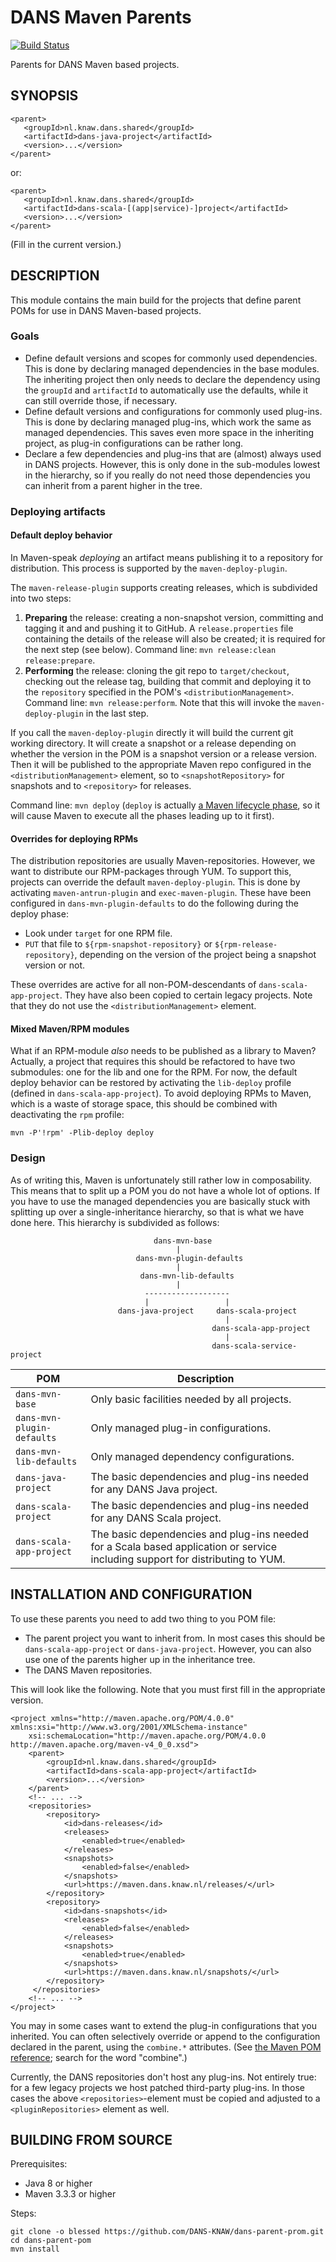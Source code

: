 DANS Maven Parents
==================
[![Build Status](https://travis-ci.org/DANS-KNAW/dans-parent-pom.png?branch=master)](https://travis-ci.org/DANS-KNAW/dans-parent-pom)

Parents for DANS Maven based projects.


SYNOPSIS
--------

    <parent>
       <groupId>nl.knaw.dans.shared</groupId>
       <artifactId>dans-java-project</artifactId>
       <version>...</version>
    </parent>

or:

    <parent>
       <groupId>nl.knaw.dans.shared</groupId>
       <artifactId>dans-scala-[(app|service)-]project</artifactId>
       <version>...</version>
    </parent>

(Fill in the current version.)

DESCRIPTION
-----------
This module contains the main build for the projects that define parent POMs for use in DANS
Maven-based projects.

### Goals
* Define default versions and scopes for commonly used dependencies. This is done by declaring
  managed dependencies in the base modules. The inheriting project then only needs to declare the
  dependency using the `groupId` and `artifactId` to automatically use the defaults, while it can
  still override those, if necessary.
* Define default versions and configurations for commonly used plug-ins. This is done by declaring
  managed plug-ins, which work the same as managed dependencies. This saves even more space in the inheriting
  project, as plug-in configurations can be rather long.
* Declare a few dependencies and plug-ins that are (almost) always used in DANS projects. However, this
  is only done in the sub-modules lowest in the hierarchy, so if you really do not need those dependencies
  you can inherit from a parent higher in the tree.

### Deploying artifacts

#### Default deploy behavior
In Maven-speak *deploying* an artifact means publishing it to a repository for distribution. This process is supported
by the `maven-deploy-plugin`. 

The `maven-release-plugin` supports creating releases, which is subdivided into two steps:

1. **Preparing** the release: creating a non-snapshot version, committing and tagging it and and pushing it to GitHub. A `release.properties` file
   containing the details of the release will also be created; it is required for the next step (see below). 
   Command line: `mvn release:clean release:prepare`.
2. **Performing** the release: cloning the git repo to `target/checkout`, checking out the release tag, building 
   that commit and deploying it to the `repository` specified in the POM's `<distributionManagement>`. 
   Command line: `mvn release:perform`. Note that this will invoke the `maven-deploy-plugin` in the last step.
   
If you call the `maven-deploy-plugin` directly it will build the current git working directory. It will create a snapshot or a release
depending on whether the version in the POM is a snapshot version or a release version. Then it will be published to
the appropriate Maven repo configured in the `<distributionManagement>`  element, so to `<snapshotRepository>` for snapshots
and to `<repository>` for releases.

Command line: `mvn deploy` (`deploy` is actually [a Maven lifecycle phase](https://maven.apache.org/guides/introduction/introduction-to-the-lifecycle.html), so it
will cause Maven to execute all the phases leading up to it first).   
 
#### Overrides for deploying RPMs
The distribution repositories are usually Maven-repositories. However, we want to distribute our RPM-packages through 
YUM. To support this, projects can override the default `maven-deploy-plugin`. This is done by activating `maven-antrun-plugin`
and `exec-maven-plugin`. These have been configured in `dans-mvn-plugin-defaults` to do the following during the deploy 
phase:

* Look under `target` for one RPM file.
* `PUT` that file to `${rpm-snapshot-repository}` or `${rpm-release-repository}`, depending on the version of the project
   being a snapshot version or not.
   
These overrides are active for all non-POM-descendants of `dans-scala-app-project`. They have also been copied to certain
legacy projects. Note that they do not use the `<distributionManagement>` element.

#### Mixed Maven/RPM modules
What if an RPM-module *also* needs to be published as a library to Maven? Actually, a project that requires this should be
refactored to have two submodules: one for the lib and one for the RPM. For now, the default deploy behavior can be restored
by activating the `lib-deploy` profile (defined in `dans-scala-app-project`). To avoid deploying RPMs to Maven, which is a
waste of storage space, this should be combined with deactivating the `rpm` profile:

`mvn -P'!rpm' -Plib-deploy deploy`

### Design
As of writing this, Maven is unfortunately still rather low in composability. This means that to split up a
POM you do not have a whole lot of options. If you have to use the managed dependencies you are basically stuck with
splitting up over a single-inheritance hierarchy, so that is what we have done here. This hierarchy is subdivided
as follows:

                                    dans-mvn-base
                                         |
                                dans-mvn-plugin-defaults
                                         |
                                 dans-mvn-lib-defaults
                                         |
                                  -------------------
                                  |                 |
                            dans-java-project     dans-scala-project
                                                    |
                                                 dans-scala-app-project
                                                    |
                                                 dans-scala-service-project


POM                          | Description
-----------------------------|-------------------------------------------------------------
`dans-mvn-base`              | Only basic facilities needed by all projects.
`dans-mvn-plugin-defaults`   | Only managed plug-in configurations.
`dans-mvn-lib-defaults`      | Only managed dependency configurations.
`dans-java-project`          | The basic dependencies and plug-ins needed for any DANS Java project.
`dans-scala-project`         | The basic dependencies and plug-ins needed for any DANS Scala project.
`dans-scala-app-project`     | The basic dependencies and plug-ins needed for a Scala based application or service including support for distributing to YUM.

INSTALLATION AND CONFIGURATION
------------------------------
To use these parents you need to add two thing to you POM file:

* The parent project you want to inherit from. In most cases this should be `dans-scala-app-project` or `dans-java-project`. However, you can also use one of the parents
  higher up in the inheritance tree.
* The DANS Maven repositories.

This will look like the following. Note that you must first fill in the appropriate version.

    <project xmlns="http://maven.apache.org/POM/4.0.0" xmlns:xsi="http://www.w3.org/2001/XMLSchema-instance"
        xsi:schemaLocation="http://maven.apache.org/POM/4.0.0 http://maven.apache.org/maven-v4_0_0.xsd">
        <parent>
            <groupId>nl.knaw.dans.shared</groupId>
            <artifactId>dans-scala-app-project</artifactId>
            <version>...</version>
        </parent>
        <!-- ... -->
        <repositories>
            <repository>
                <id>dans-releases</id>
                <releases>
                    <enabled>true</enabled>
                </releases>
                <snapshots>
                    <enabled>false</enabled>
                </snapshots>
                <url>https://maven.dans.knaw.nl/releases/</url>
            </repository>
            <repository>
                <id>dans-snapshots</id>
                <releases>
                    <enabled>false</enabled>
                </releases>
                <snapshots>
                    <enabled>true</enabled>
                </snapshots>
                <url>https://maven.dans.knaw.nl/snapshots/</url>
            </repository>
         </repositories>
        <!-- ... -->
    </project>

You may in some cases want to extend the plug-in configurations that you inherited. You can often selectively override or append to the configuration
declared in the parent, using the `combine.*` attributes. (See [the Maven POM reference](https://maven.apache.org/pom.html); search for the word "combine".)

Currently, the DANS repositories don't host any plug-ins. Not entirely true: for a few legacy projects we host patched third-party plug-ins. In those
cases the above `<repositories>`-element must be copied and adjusted to a `<pluginRepositories>` element as well.

BUILDING FROM SOURCE
--------------------
Prerequisites:

* Java 8 or higher
* Maven 3.3.3 or higher

Steps:

    git clone -o blessed https://github.com/DANS-KNAW/dans-parent-prom.git
    cd dans-parent-pom
    mvn install
